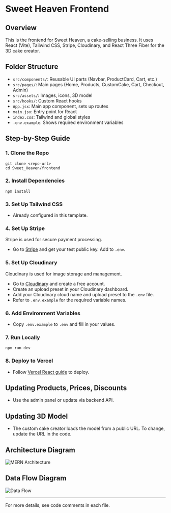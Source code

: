 # Sweet Heaven Frontend

## Overview

This is the frontend for Sweet Heaven, a cake-selling business. It uses React (Vite), Tailwind CSS, Stripe, Cloudinary, and React Three Fiber for the 3D cake creator.

## Folder Structure

- `src/components/`: Reusable UI parts (Navbar, ProductCard, Cart, etc.)
- `src/pages/`: Main pages (Home, Products, CustomCake, Cart, Checkout, Admin)
- `src/assets/`: Images, icons, 3D model
- `src/hooks/`: Custom React hooks
- `App.jsx`: Main app component, sets up routes
- `main.jsx`: Entry point for React
- `index.css`: Tailwind and global styles
- `.env.example`: Shows required environment variables

## Step-by-Step Guide

### 1. Clone the Repo

```
git clone <repo-url>
cd Sweet_Heaven/frontend
```

### 2. Install Dependencies

```
npm install
```

### 3. Set Up Tailwind CSS

- Already configured in this template.

### 4. Set Up Stripe

Stripe is used for secure payment processing.

- Go to [Stripe](https://dashboard.stripe.com/register) and get your test public key. Add to `.env`.

### 5. Set Up Cloudinary

Cloudinary is used for image storage and management.

- Go to [Cloudinary](https://cloudinary.com/) and create a free account.
- Create an upload preset in your Cloudinary dashboard.
- Add your Cloudinary cloud name and upload preset to the `.env` file.
- Refer to `.env.example` for the required variable names.

### 6. Add Environment Variables

- Copy `.env.example` to `.env` and fill in your values.

### 7. Run Locally

```
npm run dev
```

### 8. Deploy to Vercel

- Follow [Vercel React guide](https://vercel.com/docs/concepts/frameworks/react) to deploy.

## Updating Products, Prices, Discounts

- Use the admin panel or update via backend API.

## Updating 3D Model

- The custom cake creator loads the model from a public URL. To change, update the URL in the code.

## Architecture Diagram

![MERN Architecture](../docs/mern-architecture.png)

## Data Flow Diagram

![Data Flow](../docs/data-flow.png)

---

For more details, see code comments in each file.
